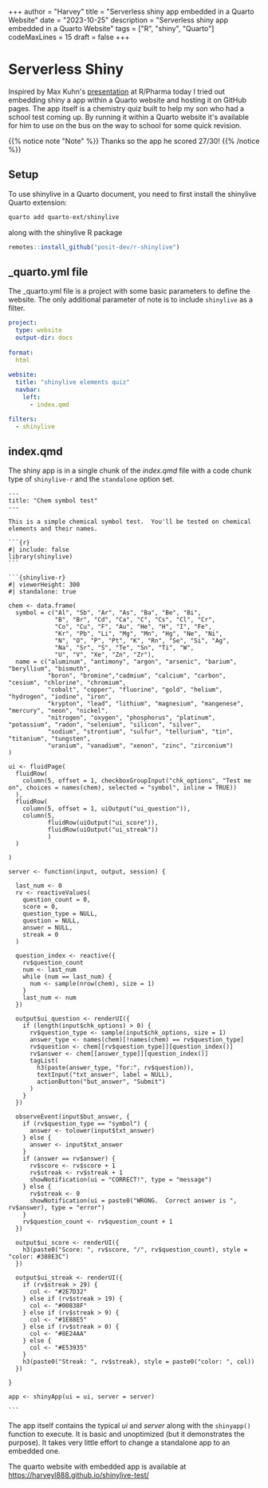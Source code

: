 +++
author = "Harvey"
title = "Serverless shiny app embedded in a Quarto Website"
date = "2023-10-25"
description = "Serverless shiny app embedded in a Quarto Website"
tags = ["R", "shiny", "Quarto"]
codeMaxLines = 15
draft = false
+++

# Serverless Shiny

Inspired by Max Kuhn's [presentation](https://topepo.github.io/2023-r-pharma/#/title-slide) at R/Pharma today I tried out embedding shiny a app within a Quarto website and hosting it on GitHub pages.  The app itself is a chemistry quiz built to help my son who had a school test coming up.  By running it within a Quarto website it's available for him to use on the bus on the way to school for some quick revision.

{{% notice note "Note" %}}
Thanks so the app he scored 27/30!
{{% /notice %}}

## Setup

To use shinylive in a Quarto document, you need to first install the shinylive Quarto extension:

```bash
quarto add quarto-ext/shinylive
```

along with the shinylive R package

```r
remotes::install_github("posit-dev/r-shinylive")
```


## _quarto.yml file

The _quarto.yml file is a project with some basic parameters to define the website.  The only additional parameter of note is to include `shinylive` as a filter.

```yaml
project:
  type: website
  output-dir: docs
  
format: 
  html
  
website:
  title: "shinylive elements quiz"
  navbar:
    left:
      - index.qmd

filters:
  - shinylive
```

## index.qmd

The shiny app is in a single chunk of the *index.qmd* file with a code chunk type of `shinylive-r` and the `standalone` option set.

~~~
---
title: "Chem symbol test"
---

This is a simple chemical symbol test.  You'll be tested on chemical elements and their names.

```{r}
#| include: false
library(shinylive)
```

```{shinylive-r}
#| viewerHeight: 300
#| standalone: true

chem <- data.frame(
  symbol = c("Al", "Sb", "Ar", "As", "Ba", "Be", "Bi", 
             "B", "Br", "Cd", "Ca", "C", "Cs", "Cl", "Cr",
             "Co", "Cu", "F", "Au", "He", "H", "I", "Fe",
             "Kr", "Pb", "Li", "Mg", "Mn", "Hg", "Ne", "Ni",
             "N", "O", "P", "Pt", "K", "Rn", "Se", "Si", "Ag",
             "Na", "Sr", "S", "Te", "Sn", "Ti", "W",
             "U", "V", "Xe", "Zn", "Zr"),
  name = c("aluminum", "antimony", "argon", "arsenic", "barium", "beryllium", "bismuth", 
           "boron", "bromine","cadmium", "calcium", "carbon", "cesium", "chlorine", "chromium",
           "cobalt", "copper", "fluorine", "gold", "helium", "hydrogen", "iodine", "iron",
           "krypton", "lead", "lithium", "magnesium", "mangenese", "mercury", "neon", "nickel",
           "nitrogen", "oxygen", "phosphorus", "platinum", "potassium", "radon", "selenium", "silicon", "silver",
           "sodium", "strontium", "sulfur", "tellurium", "tin", "titanium", "tungsten",
           "uranium", "vanadium", "xenon", "zinc", "zirconium")
)

ui <- fluidPage(
  fluidRow(
    column(5, offset = 1, checkboxGroupInput("chk_options", "Test me on", choices = names(chem), selected = "symbol", inline = TRUE))
  ),
  fluidRow(
    column(5, offset = 1, uiOutput("ui_question")),
    column(5, 
           fluidRow(uiOutput("ui_score")),
           fluidRow(uiOutput("ui_streak"))
           )
  )
  
)

server <- function(input, output, session) {

  last_num <- 0
  rv <- reactiveValues(
    question_count = 0,
    score = 0,
    question_type = NULL,
    question = NULL,
    answer = NULL,
    streak = 0
  )
  
  question_index <- reactive({
    rv$question_count
    num <- last_num
    while (num == last_num) {
      num <- sample(nrow(chem), size = 1)
    }
    last_num <- num
  })
  
  output$ui_question <- renderUI({
    if (length(input$chk_options) > 0) {
      rv$question_type <- sample(input$chk_options, size = 1)
      answer_type <- names(chem)[!names(chem) == rv$question_type]
      rv$question <- chem[[rv$question_type]][question_index()]
      rv$answer <- chem[[answer_type]][question_index()]
      tagList(
        h3(paste(answer_type, "for:", rv$question)),
        textInput("txt_answer", label = NULL),
        actionButton("but_answer", "Submit")
      )
    }
  })
  
  observeEvent(input$but_answer, {
    if (rv$question_type == "symbol") {
      answer <- tolower(input$txt_answer)
    } else {
      answer <- input$txt_answer
    }
    if (answer == rv$answer) {
      rv$score <- rv$score + 1
      rv$streak <- rv$streak + 1
      showNotification(ui = "CORRECT!", type = "message")
    } else {
      rv$streak <- 0
      showNotification(ui = paste0("WRONG.  Correct answer is ", rv$answer), type = "error")
    }
    rv$question_count <- rv$question_count + 1
  })
  
  output$ui_score <- renderUI({
    h3(paste0("Score: ", rv$score, "/", rv$question_count), style = "color: #388E3C")
  })
  
  output$ui_streak <- renderUI({
    if (rv$streak > 29) {
      col <- "#2E7D32"
    } else if (rv$streak > 19) {
      col <- "#00838F"
    } else if (rv$streak > 9) {
      col <- "#1E88E5"
    } else if (rv$streak > 0) {
      col <- "#8E24AA"
    } else {
      col <- "#E53935"
    }
    h3(paste0("Streak: ", rv$streak), style = paste0("color: ", col))
  })

}

app <- shinyApp(ui = ui, server = server)

```
~~~

The app itself contains the typical *ui* and *server* along with the `shinyapp()` function to execute.  It is basic and unoptimized (but it demonstrates the purpose).  It takes very little effort to change a standalone app to an embedded one.

The quarto website with embedded app is available at https://harveyl888.github.io/shinylive-test/
